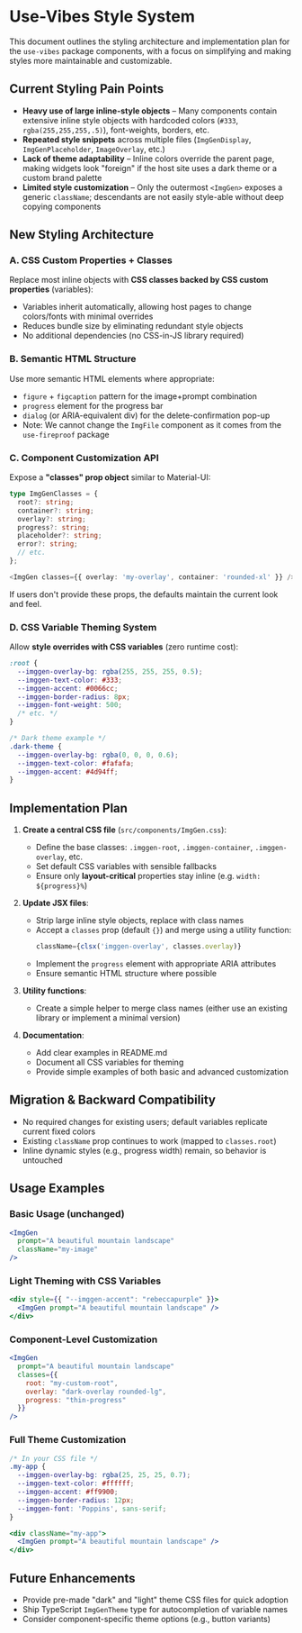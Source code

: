 # Use-Vibes Style System

This document outlines the styling architecture and implementation plan for the `use-vibes` package components, with a focus on simplifying and making styles more maintainable and customizable.

## Current Styling Pain Points

- **Heavy use of large inline-style objects** – Many components contain extensive inline style objects with hardcoded colors (`#333`, `rgba(255,255,255,.5)`), font-weights, borders, etc.
- **Repeated style snippets** across multiple files (`ImgGenDisplay`, `ImgGenPlaceholder`, `ImageOverlay`, etc.)
- **Lack of theme adaptability** – Inline colors override the parent page, making widgets look "foreign" if the host site uses a dark theme or a custom brand palette
- **Limited style customization** – Only the outermost `<ImgGen>` exposes a generic `className`; descendants are not easily style-able without deep copying components

## New Styling Architecture

### A. CSS Custom Properties + Classes

Replace most inline objects with **CSS classes backed by CSS custom properties** (variables):
- Variables inherit automatically, allowing host pages to change colors/fonts with minimal overrides
- Reduces bundle size by eliminating redundant style objects
- No additional dependencies (no CSS-in-JS library required)

### B. Semantic HTML Structure

Use more semantic HTML elements where appropriate:
- `figure` + `figcaption` pattern for the image+prompt combination
- `progress` element for the progress bar
- `dialog` (or ARIA-equivalent div) for the delete-confirmation pop-up
- Note: We cannot change the `ImgFile` component as it comes from the `use-fireproof` package

### C. Component Customization API

Expose a **"classes" prop object** similar to Material-UI:

```ts
type ImgGenClasses = {
  root?: string;
  container?: string; 
  overlay?: string;
  progress?: string;
  placeholder?: string;
  error?: string;
  // etc.
};

<ImgGen classes={{ overlay: 'my-overlay', container: 'rounded-xl' }} />
```

If users don't provide these props, the defaults maintain the current look and feel.

### D. CSS Variable Theming System

Allow **style overrides with CSS variables** (zero runtime cost):

```css
:root {
  --imggen-overlay-bg: rgba(255, 255, 255, 0.5);
  --imggen-text-color: #333;
  --imggen-accent: #0066cc;
  --imggen-border-radius: 8px;
  --imggen-font-weight: 500;
  /* etc. */
}

/* Dark theme example */
.dark-theme {
  --imggen-overlay-bg: rgba(0, 0, 0, 0.6);
  --imggen-text-color: #fafafa;
  --imggen-accent: #4d94ff;
}
```

## Implementation Plan

1. **Create a central CSS file** (`src/components/ImgGen.css`):
   - Define the base classes: `.imggen-root`, `.imggen-container`, `.imggen-overlay`, etc.
   - Set default CSS variables with sensible fallbacks 
   - Ensure only **layout-critical** properties stay inline (e.g. `width: ${progress}%`)

2. **Update JSX files**:
   - Strip large inline style objects, replace with class names
   - Accept a `classes` prop (default `{}`) and merge using a utility function:
     ```js
     className={clsx('imggen-overlay', classes.overlay)}
     ```
   - Implement the `progress` element with appropriate ARIA attributes
   - Ensure semantic HTML structure where possible

3. **Utility functions**:
   - Create a simple helper to merge class names (either use an existing library or implement a minimal version)

4. **Documentation**:
   - Add clear examples in README.md
   - Document all CSS variables for theming
   - Provide simple examples of both basic and advanced customization

## Migration & Backward Compatibility

- No required changes for existing users; default variables replicate current fixed colors
- Existing `className` prop continues to work (mapped to `classes.root`)
- Inline dynamic styles (e.g., progress width) remain, so behavior is untouched

## Usage Examples

### Basic Usage (unchanged)

```jsx
<ImgGen 
  prompt="A beautiful mountain landscape"
  className="my-image"
/>
```

### Light Theming with CSS Variables

```jsx
<div style={{ "--imggen-accent": "rebeccapurple" }}>
  <ImgGen prompt="A beautiful mountain landscape" />
</div>
```

### Component-Level Customization

```jsx
<ImgGen 
  prompt="A beautiful mountain landscape"
  classes={{
    root: "my-custom-root",
    overlay: "dark-overlay rounded-lg",
    progress: "thin-progress"
  }}
/>
```

### Full Theme Customization

```css
/* In your CSS file */
.my-app {
  --imggen-overlay-bg: rgba(25, 25, 25, 0.7);
  --imggen-text-color: #ffffff;
  --imggen-accent: #ff9900;
  --imggen-border-radius: 12px;
  --imggen-font: 'Poppins', sans-serif;
}
```

```jsx
<div className="my-app">
  <ImgGen prompt="A beautiful mountain landscape" />
</div>
```

## Future Enhancements

- Provide pre-made "dark" and "light" theme CSS files for quick adoption
- Ship TypeScript `ImgGenTheme` type for autocompletion of variable names
- Consider component-specific theme options (e.g., button variants)
